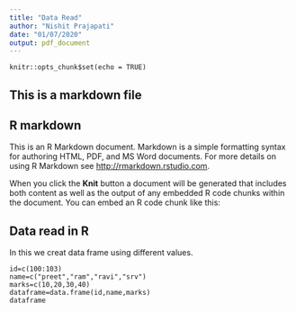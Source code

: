 ```yaml
---
title: "Data Read"
author: "Nishit Prajapati"
date: "01/07/2020"
output: pdf_document
---
```



```{r setup, include=FALSE}
knitr::opts_chunk$set(echo = TRUE)
```

## This is a markdown file

## R markdown

This is an R Markdown document. Markdown is a simple formatting syntax for authoring HTML, PDF, and MS Word documents. For more details on using R Markdown see <http://rmarkdown.rstudio.com>.

When you click the **Knit** button a document will be generated that includes both content as well as the output of any embedded R code chunks within the document. You can embed an R code chunk like this:


## Data read in R 
In this we creat data frame using different values.

```{r}
id=c(100:103)
name=c("preet","ram","ravi","srv")
marks=c(10,20,30,40)
dataframe=data.frame(id,name,marks)
dataframe
```

